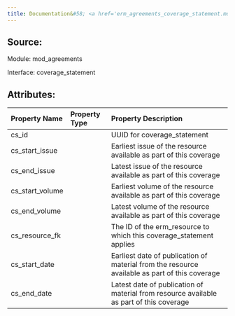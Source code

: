 ```yaml
---
title: Documentation&#58; <a href='erm_agreements_coverage_statement.md'>erm_agreements_coverage_statement</a>
---
```

## Source:

Module: mod_agreements

Interface: coverage_statement

## Attributes:

| Property Name   | Property Type   | Property Description                                                                          |
|:----------------|:----------------|:----------------------------------------------------------------------------------------------|
| cs_id           |                 | UUID for coverage_statement                                                                   |
| cs_start_issue  |                 | Earliest issue of the resource available as part of this coverage                             |
| cs_end_issue    |                 | Latest issue of the resource available as part of this coverage                               |
| cs_start_volume |                 | Earliest volume of the resource available as part of this coverage                            |
| cs_end_volume   |                 | Latest volume of the resource available as part of this coverage                              |
| cs_resource_fk  |                 | The ID of the erm_resource to which this coverage_statement applies                           |
| cs_start_date   |                 | Earliest date of publication of material from the resource available as part of this coverage |
| cs_end_date     |                 | Latest date of publication of material from resource available as part of this coverage       |

